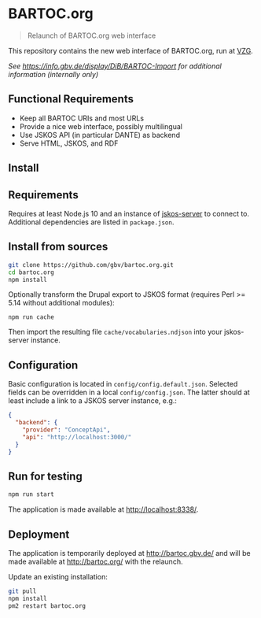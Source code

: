 # BARTOC.org

> Relaunch of BARTOC.org web interface

This repository contains the new web interface of BARTOC.org, run at [VZG](https://www.gbv.de/).

*See <https://info.gbv.de/display/DiB/BARTOC-Import> for additional information (internally only)*

## Functional Requirements

* Keep all BARTOC URIs and most URLs
* Provide a nice web interface, possibly multilingual
* Use JSKOS API (in particular DANTE) as backend
* Serve HTML, JSKOS, and RDF

## Install

## Requirements

Requires at least Node.js 10 and an instance of [jskos-server](https://github.com/gbv/jskos-server) to connect to. Additional dependencies are listed in `package.json`.

## Install from sources

~~~sh
git clone https://github.com/gbv/bartoc.org.git
cd bartoc.org
npm install
~~~

Optionally transform the Drupal export to JSKOS format (requires Perl >= 5.14 without additional modules):

~~~
npm run cache
~~~

Then import the resulting file `cache/vocabularies.ndjson` into your jskos-server instance.

## Configuration

Basic configuration is located in `config/config.default.json`. Selected fields can be overridden in a local `config/config.json`. The latter should at least include a link to a JSKOS server instance, e.g.:

~~~json
{
  "backend": {
    "provider": "ConceptApi",
    "api": "http://localhost:3000/"
  }
}
~~~

## Run for testing

~~~sh
npm run start
~~~

The application is made available at <http://localhost:8338/>.

## Deployment

The application is temporarily deployed at <http://bartoc.gbv.de/> and will be made available at <http://bartoc.org/> with the relaunch.

Update an existing installation:

~~~sh
git pull
npm install
pm2 restart bartoc.org
~~~
